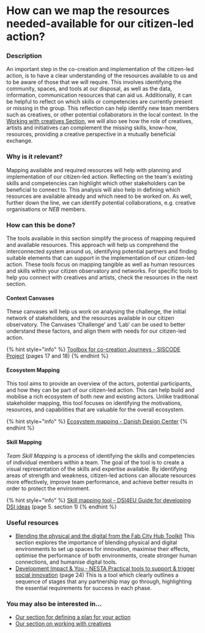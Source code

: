 # How can we map the resources needed-available for our citizen-led action?

### **Description**

An important step in the co-creation and implementation of the citizen-led action, is to have a clear understanding of the resources available to us and to be aware of those that we will require. This involves identifying the community, spaces, and tools at our disposal, as well as the data, information, communication resources that can aid us. Additionally, it can be helpful to reflect on which skills or competencies are currently present or missing in the group. This reflection can help identify new team members such as creatives, or other potential collaborators in the local context. In the [Working with creatives Section](broken-reference), we will also see how the role of creatives, artists and initiatives can complement the missing skills, know-how, resources, providing a creative perspective in a mutually beneficial exchange.

### **Why is it relevant?**&#x20;

Mapping available and required resources will help with planning and implementation of our citizen-led action. Reflecting on the team's existing skills and competencies can highlight which other stakeholders can be beneficial to connect to. This analysis will also help in defining which resources are available already and which need to be worked on. As well, further down the line, we can identify potential collaborations, e.g. creative organisations or _NEB_ members.

### **How can this be done?**

The tools available in this section simplify the process of mapping required and available resources. This approach will help us comprehend the interconnected system around us, identifying potential partners and finding suitable elements that can support in the implementation of our citizen-led action. These tools focus on mapping tangible as well as human resources and skills within your citizen observatory and networks. For specific tools to help you connect with creatives and artists, check the resources in the next section.

#### Context Canvases

These canvases will help us work on analysing the challenge, the initial network of stakeholders, and the resources available in our citizen observatory. The Canvases ‘Challenge’ and ‘Lab’ can be used to better understand these factors, and align them with needs for our citizen-led action.

{% hint style="info" %}
[Toolbox for co-creation Journeys - SISCODE Project](https://siscodeproject.eu/wp-content/uploads/2019/09/toolkit-27092019-1.pdf) (pages 17 and 18)
{% endhint %}

#### Ecosystem Mapping

This tool aims to provide an overview of the actors, potential participants, and how they can be part of our citizen-led action. This can help build and mobilise a rich ecosystem of both new and existing actors. Unlike traditional stakeholder mapping, this tool focuses on identifying the motivations, resources, and capabilities that are valuable for the overall ecosystem.

{% hint style="info" %}
[Ecosystem mapping - Danish Design Center](https://ddc.dk/tools/ecosystem-mapping/)
{% endhint %}

#### Skill Mapping

_Team Skill Mapping_ is a process of identifying the skills and competencies of individual members within a team. The goal of the tool is to create a visual representation of the skills and expertise available. By identifying areas of strength and weakness, citizen-led actions can allocate resources more effectively, improve team performance, and achieve better results in order to protect the environment.

{% hint style="info" %}
[Skill mapping tool - DSI4EU Guide for developing DSI ideas](https://waag.org/sites/waag/files/2019-06/DSI4EU-Guide-for-developing-DSI-ideas.pdf) (page 5. section 1)
{% endhint %}

### **Useful resources**

* [Blending the physical and the digital from the Fab City Hub Toolkit](https://volumesmedia.gitbook.io/fab-city-hub-toolkit/how-to-set-up-a-fab-city-hub/i-want-to-set-up-a-fab-city-hub-from-scratch/blend-the-digital-and-the-physical) This section explores the importance of blending physical and digital environments to set up spaces for innovation, maximise their effects, optimise the performance of both environments, create stronger human connections, and humanise digital tools.
* [Development Impact & You - NESTA Practical tools to support & trigger social innovation](https://media.nesta.org.uk/documents/diy-toolkit-full-download-a4-size.pdf) (page 24) This is a tool which clearly outlines a sequence of stages that any partnership may go through, highlighting the essential requirements for success in each phase.

### **You may also be interested in…**

* [Our section for defining a plan for your action](../implementation/how-can-we-develop-a-citizen-led-action-plan.md)
* [Our section on working with creatives](../working-with-creatives/)

